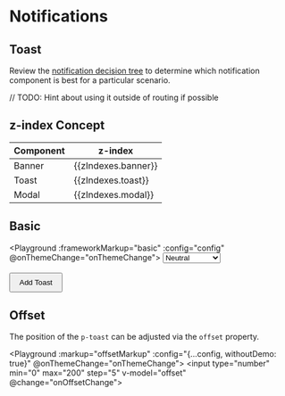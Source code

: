 # Notifications

## Toast

Review the [notification decision tree](components/notifications/decision-tree) to determine which notification component is best for a particular scenario.

// TODO: Hint about using it outside of routing if possible

## z-index Concept

| Component | z-index             |
| --------- | ------------------- |
| Banner    | {{zIndexes.banner}} |
| Toast     | {{zIndexes.toast}}  |
| Modal     | {{zIndexes.modal}}  |

## Basic

<Playground :frameworkMarkup="basic" :config="config" @onThemeChange="onThemeChange">
  <select v-model="state">
    <option disabled>Select a state</option>
    <option value="neutral">Neutral</option>
    <option value="success">Success</option>
  </select>
  <br><br>
  <button type="button" v-on:click="addToast()">Add Toast</button>
</Playground>

## Offset

The position of the `p-toast` can be adjusted via the `offset` property.

<Playground :markup="offsetMarkup" :config="{...config, withoutDemo: true}" @onThemeChange="onThemeChange">
  <input type="number" min="0" max="200" step="5" v-model="offset" @change="onOffsetChange">
</Playground>

<!-- shared across playgrounds -->
<p-toast ref="toast"></p-toast>

<script lang="ts">
  import Vue from 'vue';
  import Component from 'vue-class-component';
  import { getToastCodeSamples } from '@porsche-design-system/shared';
  import { componentsReady } from '@porsche-design-system/components-js';
  import { BANNER_Z_INDEX, MODAL_Z_INDEX, TOAST_Z_INDEX } from '@porsche-design-system/components/src/constants';
  import { defaultToastOffset } from '@porsche-design-system/components/src/components/feedback/toast/toast/toast-utils';
  import type { Theme } from '@/models';
  
  @Component
  export default class Code extends Vue {
    config = { themeable: true };

    state = 'neutral';
    toastCounter = 1;
    offset = defaultToastOffset.bottom;

    zIndexes = {
      banner: BANNER_Z_INDEX,
      toast: TOAST_Z_INDEX,
      modal: MODAL_Z_INDEX,
    };
    
    get basic() { 
      return Object.entries(getToastCodeSamples()).reduce((result, [key, markup]) => ({
        ...result,
        [key]: markup
          .replace(/(state:) 'success'/, `$1 '${this.state}'`)
          .replace(/(Some) (message)/, `$1 ${this.state} $2`)
      }), {});
    }

    get offsetMarkup() {
      return `<p-toast offset="{ bottom: ${this.offset} }"></p-toast>`;
    }

    addToast(): void {
      this.$refs.toast.addToast({ message: `Some ${this.state.toLowerCase()} message ${this.toastCounter}`, state: this.state });
      this.toastCounter++;
    }

    onThemeChange(theme: Theme): void {
      this.$refs.toast.theme = theme;
    }

    onOffsetChange(): void {
      this.$refs.toast.offset = { bottom: this.offset };
    }
  }
</script>

<style lang="scss" scoped>
  button {
    padding: .5rem 1rem;
  }
</style>